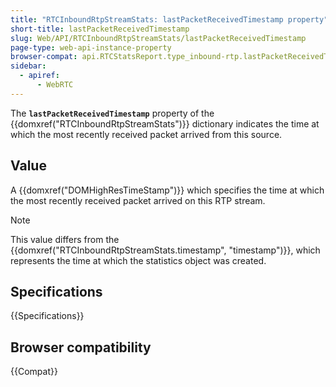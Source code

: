 ```yaml
---
title: "RTCInboundRtpStreamStats: lastPacketReceivedTimestamp property"
short-title: lastPacketReceivedTimestamp
slug: Web/API/RTCInboundRtpStreamStats/lastPacketReceivedTimestamp
page-type: web-api-instance-property
browser-compat: api.RTCStatsReport.type_inbound-rtp.lastPacketReceivedTimestamp
sidebar:
  - apiref:
      - WebRTC
---
```


The **`lastPacketReceivedTimestamp`** property of the {{domxref("RTCInboundRtpStreamStats")}} dictionary indicates the time at which the most recently received packet arrived from this source.

## Value

A {{domxref("DOMHighResTimeStamp")}} which specifies the time at which the most recently received packet arrived on this RTP stream.

> [!NOTE]
> This value differs from the {{domxref("RTCInboundRtpStreamStats.timestamp", "timestamp")}},
> which represents the time at which the statistics object was created.

## Specifications

{{Specifications}}

## Browser compatibility

{{Compat}}
